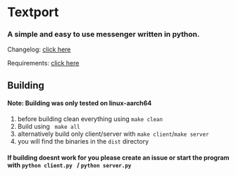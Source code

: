 # Textport
### A simple and easy to use messenger written in python.
Changelog: [click here](changelog.md)

Requirements: [click here](requirements.md)
## Building
#### Note: Building was only tested on linux-aarch64
1. before building clean everything using ``` make clean ```
2. Build using ``` make all```
3. alternatively build only client/server with ``` make client ```/``` make server ```
4. you will find the binaries in the ``` dist ``` directory
#### If building doesnt work for you please create an issue or start the program with ```python client.py ``` / ```python server.py```
